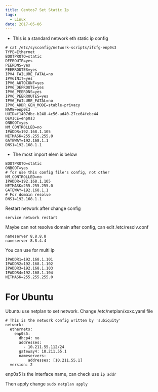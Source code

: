 ```yaml
---
title: Centos7 Set Static Ip
tags:
  - Linux
date: 2017-05-06
---
```


- This is a standard network eth static ip config

<!-- more -->

```
# cat /etc/sysconfig/network-scripts/ifcfg-enp0s3
TYPE=Ethernet
BOOTPROTO=static
DEFROUTE=yes
PEERDNS=yes
PEERROUTES=yes
IPV4_FAILURE_FATAL=no
IPV6INIT=yes
IPV6_AUTOCONF=yes
IPV6_DEFROUTE=yes
IPV6_PEERDNS=yes
IPV6_PEERROUTES=yes
IPV6_FAILURE_FATAL=no
IPV6_ADDR_GEN_MODE=stable-privacy
NAME=enp0s3
UUID=f1407dbc-b248-4c56-ad40-27ce64febc44
DEVICE=enp0s3
ONBOOT=yes
NM_CONTROLLED=no
IPADDR=192.168.1.105
NETMASK=255.255.255.0
GATEWAY=192.168.1.1
DNS1=192.168.1.1
```

- The most import elem is below 
```
BOOTPROTO=static
ONBOOT=yes
# for use this config file's config, not other
NM_CONTROLLED=no
IPADDR=192.168.1.105
NETMASK=255.255.255.0
GATEWAY=192.168.1.1
# For domain resolve
DNS1=192.168.1.1
```

Restart network after change config
```
service network restart
```

Maybe can not resolve domain after config, can edit /etc/resolv.conf
```
nameserver 8.8.8.8
nameserver 8.8.4.4
```

You can use for multi ip
```
IPADDR1=192.168.1.101
IPADDR2=192.168.1.102
IPADDR3=192.168.1.103
IPADDR4=192.168.1.104
NETMASK=255.255.255.0
```

# For Ubuntu
Ubuntu use netplan to set network.
Change /etc/netplan/xxxx.yaml file
```
# This is the network config written by 'subiquity'
network:
  ethernets:
    enp0s5:
      dhcp4: no
      addresses:
        - 10.211.55.112/24
      gateway4: 10.211.55.1
      nameservers:
          addresses: [10.211.55.1]
  version: 2
```
enp0s5 is the interface name, can check use `ip addr`

Then apply change `sudo netplan apply`